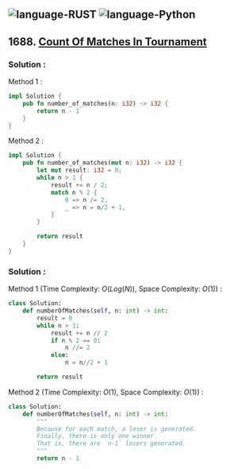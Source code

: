 ![language-RUST](https://img.shields.io/badge/RUST-8d4004?style=for-the-badge&logo=RUST)
![language-Python](https://img.shields.io/badge/Python-ffd43b?style=for-the-badge&logo=PYTHON)
---

## 1688. [Count Of Matches In Tournament](https://leetcode.com/problems/count-of-matches-in-tournament)

### Solution :

Method 1 :
```rust
impl Solution {
    pub fn number_of_matches(n: i32) -> i32 {
        return n - 1
    }
}
```

Method 2 :
```rust
impl Solution {
    pub fn number_of_matches(mut n: i32) -> i32 {
        let mut result: i32 = 0;
        while n > 1 {
            result += n / 2;
            match n % 2 {
                0 => n /= 2,
                _ => n = n/2 + 1,
            }
        }

        return result
    }
}
```

### Solution :

Method 1 (Time Complexity: $O(Log(N))$, Space Complexity: $O(1)$) :
```python
class Solution:
    def numberOfMatches(self, n: int) -> int:
        result = 0
        while n > 1:
            result += n // 2
            if n % 2 == 0:
                n //= 2
            else:
                n = n//2 + 1

        return result
```

Method 2 (Time Complexity: $O(1)$, Space Complexity: $O(1)$) :
```python
class Solution:
    def numberOfMatches(self, n: int) -> int:
        """
        Because for each match, a loser is generated.
        Finally, there is only one winner.
        That is, there are `n-1` losers generated.
        """
        return n - 1
```
